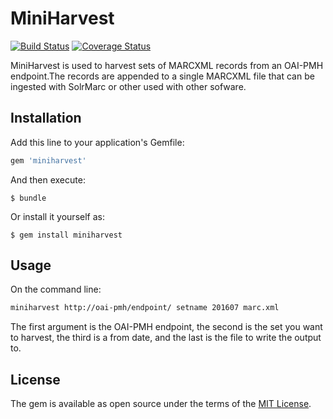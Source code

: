 # MiniHarvest

[![Build Status](https://travis-ci.org/little9/miniharvest.svg?branch=master)](https://travis-ci.org/little9/miniharvest) [![Coverage Status](https://coveralls.io/repos/github/little9/miniharvest/badge.svg?branch=master)](https://coveralls.io/github/little9/miniharvest?branch=master)

MiniHarvest is used to harvest sets of MARCXML records from an OAI-PMH endpoint.The records are appended to a single MARCXML file that can be ingested with SolrMarc or other used with other sofware.

## Installation

Add this line to your application's Gemfile:

```ruby
gem 'miniharvest'
```

And then execute:

    $ bundle

Or install it yourself as:

    $ gem install miniharvest

## Usage

On the command line:

```bash
miniharvest http://oai-pmh/endpoint/ setname 201607 marc.xml
```
The first argument is the OAI-PMH endpoint, the second is the set you want to harvest, the third is a from date, and the
last is the file to write the output to. 

## License

The gem is available as open source under the terms of the [MIT License](http://opensource.org/licenses/MIT).

